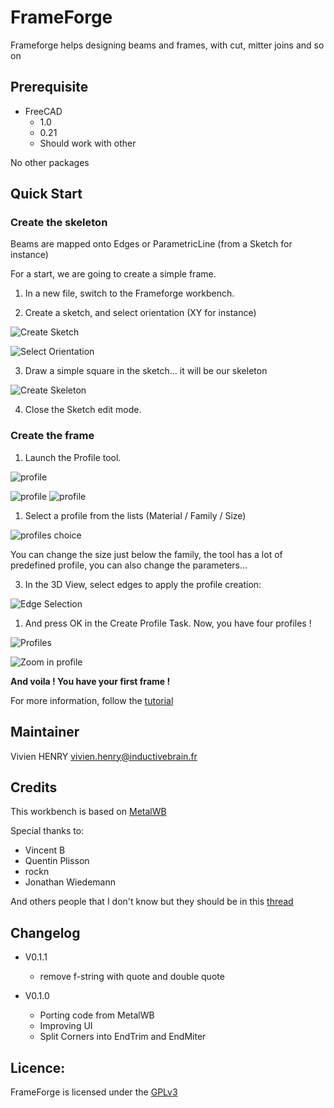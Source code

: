 # FrameForge

Frameforge helps designing beams and frames, with cut, mitter joins and so on


## Prerequisite

- FreeCAD 
  - 1.0
  - 0.21
  - Should work with other

No other packages

## Quick Start


### Create the skeleton

Beams are mapped onto Edges or ParametricLine (from a Sketch for instance)

For a start, we are going to create a simple frame.

1. In a new file, switch to the Frameforge workbench.

2. Create a sketch, and select orientation (XY for instance)

![Create Sketch](docs/images/00-create-sketch.png)

![Select Orientation](docs/images/01-select-orientation.png)


3. Draw a simple square in the sketch... it will be our skeleton

![Create Skeleton](docs/images/02-create-frame-skeleton.png)

4. Close the Sketch edit mode.

### Create the frame

1. Launch the Profile tool.

![profile](docs/images/10-profiles.png)

![profile](docs/images/10-profiles-task.png)
![profile](docs/images/10-profiles-task-2.png)

1. Select a profile from the lists (Material / Family / Size)

![profiles choice](docs/images/11-profiles-family.png)


You can change the size just below the family, the tool has a lot of predefined profile, you can also change the parameters...


3. In the 3D View, select edges to apply the profile creation:

![Edge Selection](docs/images/13-edge-selection.png)

1. And press OK in the Create Profile Task. Now, you have four profiles !

![Profiles](docs/images/14-profiles-done.png)

![Zoom in profile](docs/images/14-zoom-on-profiles.png)



**And voila ! You have your first frame !**


For more information, follow the [tutorial](docs/tutorial.md)




## Maintainer

Vivien HENRY
vivien.henry@inductivebrain.fr


## Credits

This workbench is based on [MetalWB](https://framagit.org/Veloma/freecad_metal_workbench)

Special thanks to:

- Vincent B
- Quentin Plisson
- rockn
- Jonathan Wiedemann

And others people that I don't know but they should be in this [thread](https://forum.freecad.org/viewtopic.php?style=5&t=72389)


## Changelog

- V0.1.1
  - remove f-string with quote and double quote

- V0.1.0
  - Porting code from MetalWB
  - Improving UI
  - Split Corners into EndTrim and EndMiter


## Licence: 

FrameForge is licensed under the [GPLv3](LICENSE)

